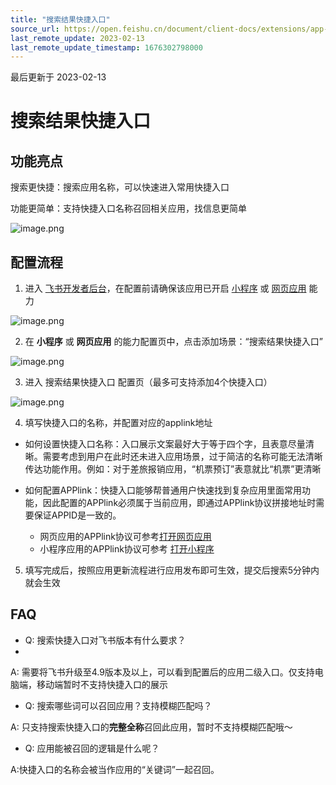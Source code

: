 ```yaml
---
title: "搜索结果快捷入口"
source_url: https://open.feishu.cn/document/client-docs/extensions/app-shortcut
last_remote_update: 2023-02-13
last_remote_update_timestamp: 1676302798000
---
```

最后更新于 2023-02-13

# 搜索结果快捷入口
## 功能亮点

搜索更快捷：搜索应用名称，可以快速进入常用快捷入口

功能更简单：支持快捷入口名称召回相关应用，找信息更简单

![image.png](https://sf3-cn.feishucdn.com/obj/open-platform-opendoc/46ea206286b06f5c4d0411d76b0da153_36jnflxZPh.png?lazyload=true&width=1640&height=426)

## 配置流程

1. 进入 [飞书开发者后台](https://open.feishu.cn/app)，在配置前请确保该应用已开启 [小程序](https://open.feishu.cn/document/home/develop-a-gadget-in-5-minutes/create-a-custom-app) 或 [网页应用](https://open.feishu.cn/document/uYjL24iN/uMTMuMTMuMTM/introduction) 能力

![image.png](https://sf3-cn.feishucdn.com/obj/open-platform-opendoc/d58ac5c867536b191c4851852c59f5fb_7S9HmWU7V5.png?lazyload=true&width=2864&height=1302)

2. 在 **小程序** 或 **网页应用** 的能力配置页中，点击添加场景：“搜索结果快捷入口”

![image.png](https://sf3-cn.feishucdn.com/obj/open-platform-opendoc/8dcb773d659aae6bc07365d6f65aafd4_ORsa2ZIReY.png?lazyload=true&width=2840&height=1306)

3.  进入 搜索结果快捷入口 配置页（最多可支持添加4个快捷入口）

![image.png](https://sf3-cn.feishucdn.com/obj/open-platform-opendoc/d8683ab2a3a97b35edbefd1e973ee5db_2pOLCsZdMy.png?lazyload=true&width=2840&height=1316)

4.  填写快捷入口的名称，并配置对应的applink地址

-    如何设置快捷入口名称：入口展示文案最好大于等于四个字，且表意尽量清晰。需要考虑到用户在此时还未进入应用场景，过于简洁的名称可能无法清晰传达功能作用。例如：对于差旅报销应用，“机票预订”表意就比“机票”更清晰

-   如何配置APPlink：快捷入口能够帮普通用户快速找到复杂应用里面常用功能，因此配置的APPlink必须属于当前应用，即通过APPlink协议拼接地址时需要保证APPID是一致的。
	- 网页应用的APPlink协议可参考[打开网页应用](https://open.feishu.cn/document/uAjLw4CM/uYjL24iN/applink-protocol/supported-protocol/open-an-h5-app)
	- 小程序应用的APPlink协议可参考 [打开小程序](https://open.feishu.cn/document/uAjLw4CM/uYjL24iN/applink-protocol/supported-protocol/open-a-gadget)

5.  填写完成后，按照应用更新流程进行应用发布即可生效，提交后搜索5分钟内就会生效

## FAQ

-  Q: 搜索快捷入口对飞书版本有什么要求？
-
A: 需要将飞书升级至4.9版本及以上，可以看到配置后的应用二级入口。仅支持电脑端，移动端暂时不支持快捷入口的展示

-  Q: 搜索哪些词可以召回应用？支持模糊匹配吗？

A: 只支持搜索快捷入口的**完整全称**召回此应用，暂时不支持模糊匹配哦～

-  Q: 应用能被召回的逻辑是什么呢？

A:快捷入口的名称会被当作应用的“关键词”一起召回。

